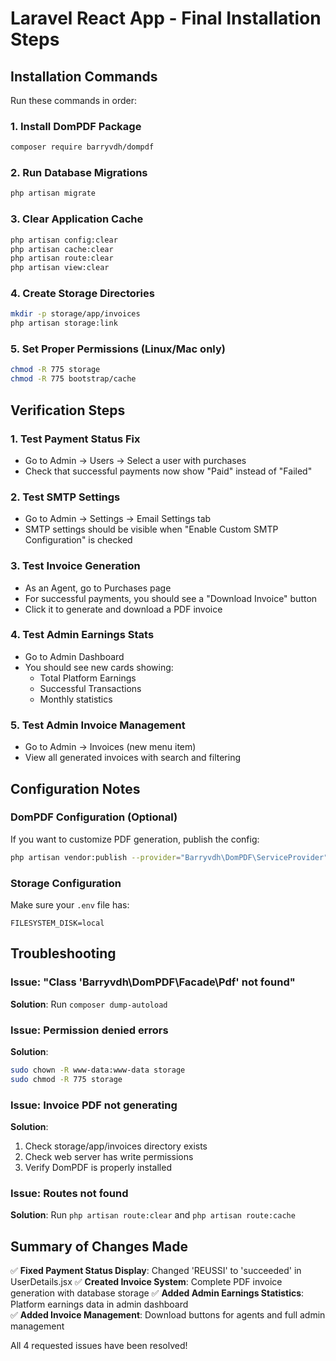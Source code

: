 # Laravel React App - Final Installation Steps

## Installation Commands

Run these commands in order:

### 1. Install DomPDF Package
```bash
composer require barryvdh/dompdf
```

### 2. Run Database Migrations
```bash
php artisan migrate
```

### 3. Clear Application Cache
```bash
php artisan config:clear
php artisan cache:clear
php artisan route:clear
php artisan view:clear
```

### 4. Create Storage Directories
```bash
mkdir -p storage/app/invoices
php artisan storage:link
```

### 5. Set Proper Permissions (Linux/Mac only)
```bash
chmod -R 775 storage
chmod -R 775 bootstrap/cache
```

## Verification Steps

### 1. Test Payment Status Fix
- Go to Admin → Users → Select a user with purchases
- Check that successful payments now show "Paid" instead of "Failed"

### 2. Test SMTP Settings
- Go to Admin → Settings → Email Settings tab
- SMTP settings should be visible when "Enable Custom SMTP Configuration" is checked

### 3. Test Invoice Generation
- As an Agent, go to Purchases page
- For successful payments, you should see a "Download Invoice" button
- Click it to generate and download a PDF invoice

### 4. Test Admin Earnings Stats
- Go to Admin Dashboard
- You should see new cards showing:
  - Total Platform Earnings
  - Successful Transactions
  - Monthly statistics

### 5. Test Admin Invoice Management
- Go to Admin → Invoices (new menu item)
- View all generated invoices with search and filtering

## Configuration Notes

### DomPDF Configuration (Optional)
If you want to customize PDF generation, publish the config:
```bash
php artisan vendor:publish --provider="Barryvdh\DomPDF\ServiceProvider"
```

### Storage Configuration
Make sure your `.env` file has:
```
FILESYSTEM_DISK=local
```

## Troubleshooting

### Issue: "Class 'Barryvdh\DomPDF\Facade\Pdf' not found"
**Solution**: Run `composer dump-autoload`

### Issue: Permission denied errors
**Solution**: 
```bash
sudo chown -R www-data:www-data storage
sudo chmod -R 775 storage
```

### Issue: Invoice PDF not generating
**Solution**: 
1. Check storage/app/invoices directory exists
2. Check web server has write permissions
3. Verify DomPDF is properly installed

### Issue: Routes not found
**Solution**: Run `php artisan route:clear` and `php artisan route:cache`

## Summary of Changes Made

✅ **Fixed Payment Status Display**: Changed 'REUSSI' to 'succeeded' in UserDetails.jsx
✅ **Created Invoice System**: Complete PDF invoice generation with database storage
✅ **Added Admin Earnings Statistics**: Platform earnings data in admin dashboard  
✅ **Added Invoice Management**: Download buttons for agents and full admin management

All 4 requested issues have been resolved!
